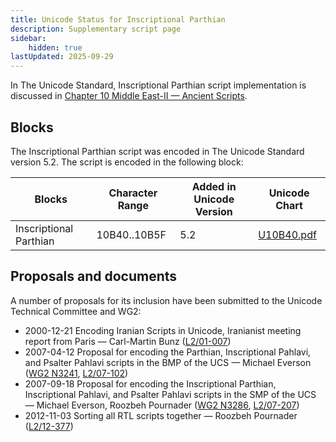 ```yaml
---
title: Unicode Status for Inscriptional Parthian
description: Supplementary script page
sidebar:
    hidden: true
lastUpdated: 2025-09-29
---
```


In The Unicode Standard, Inscriptional Parthian script implementation is discussed in [Chapter 10 Middle East-II — Ancient Scripts](https://www.unicode.org/versions/latest/core-spec/chapter-10/#G28759).

## Blocks

The Inscriptional Parthian script was encoded in The Unicode Standard version 5.2. The script is encoded in the following block:

| Blocks  |  Character Range  |  Added in Unicode Version  |  Unicode Chart  |
| ------- | ----------------- | -------------------------- | --------------- |
| Inscriptional Parthian  |  10B40..10B5F  |  5.2  |  [U10B40.pdf](http://www.unicode.org/charts/PDF/U10B40.pdf)  |

## Proposals and documents

A number of proposals for its inclusion have been submitted to the Unicode Technical Committee and WG2:
- 2000-12-21 Encoding Iranian Scripts in Unicode, Iranianist meeting report from Paris — Carl-Martin Bunz ([L2/01-007](http://www.unicode.org/cgi-bin/GetMatchingDocs.pl?L2/01-007))
- 2007-04-12 Proposal for encoding the Parthian, Inscriptional Pahlavi, and Psalter Pahlavi scripts in the BMP of the UCS — Michael Everson ([WG2 N3241](https://www.unicode.org/wg2/docs/n3241.pdf), [L2/07-102](http://www.unicode.org/cgi-bin/GetMatchingDocs.pl?L2/07-102))
- 2007-09-18 Proposal for encoding the Inscriptional Parthian, Inscriptional Pahlavi, and Psalter Pahlavi scripts in the SMP of the UCS — Michael Everson, Roozbeh Pournader ([WG2 N3286](https://www.unicode.org/wg2/docs/n3286.pdf), [L2/07-207](http://www.unicode.org/cgi-bin/GetMatchingDocs.pl?L2/07-207))
- 2012-11-03 Sorting all RTL scripts together — Roozbeh Pournader ([L2/12-377](http://www.unicode.org/cgi-bin/GetMatchingDocs.pl?L2/12-377))
